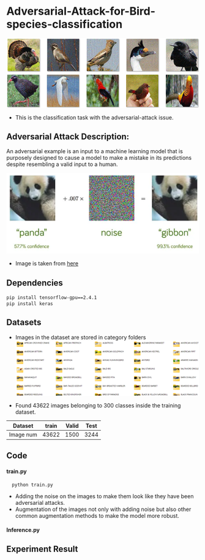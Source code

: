 # Adversarial-Attack-for-Bird-species-classification
![](./readme_img/testset.png)
* This is the classification task with the adversarial-attack issue.
## Adversarial Attack Description:
An adversarial example is an input to a machine learning model that is purposely designed to cause a model to make a mistake in its predictions despite resembling a valid input to a human.

![](./readme_img/adversarial.png)

* Image is taken from [here](https://towardsdatascience.com/breaking-neural-networks-with-adversarial-attacks-f4290a9a45aa)


## Dependencies
```shell
pip install tensorflow-gpu==2.4.1
pip install keras
```
## Datasets
* Images in the dataset are stored in category folders
  ![](./readme_img/dataset.png)

* Found 43622 images belonging to 300 classes inside the training dataset.

|Dataset|train|Valid|Test|
|:--:|:--:|:--:|:--:|
|Image num|43622|1500|3244|
## Code
#### train.py
```shell
  python train.py
```
* Adding the noise on the images to make them look like they have been adversarial attacks.
* Augmentation of the images not only with adding noise but also other common augmentation methods to make the model more robust.

#### Inference.py

## Experiment Result
